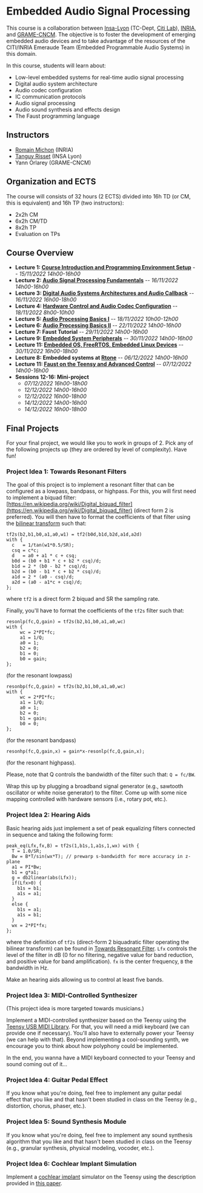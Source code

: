 # Embedded Audio Signal Processing

This course is a collaboration between [Insa-Lyon](https://www.insa-lyon.fr/en/) (TC-Dept, [Citi Lab](http://www.citi-lab.fr/)), [INRIA](https://www.inria.fr/fr), and [GRAME-CNCM](http://www.grame.fr). The objective is to foster the development of emerging embedded audio devices and to take advantage of the resources of the CITI/INRIA Emeraude Team (Embedded Programmable Audio Systems) in this domain.

In this course, students will learn about:

* Low-level embedded systems for real-time audio signal processing
* Digital audio system architecture
* Audio codec configuration
* IC communication protocols
* Audio signal processing
* Audio sound synthesis and effects design 
* The Faust programming language

## Instructors

* [Romain Michon](https://ccrma.stanford.edu/~rmichon) (INRIA)
* [Tanguy Risset](http://perso.citi.insa-lyon.fr/trisset/) (INSA Lyon)
* Yann Orlarey (GRAME-CNCM)

## Organization and ECTS

The course will consists of 32 hours (2 ECTS) divided into 16h TD (or CM, this is equivalent) and 16h TP (two instructors):

* 2x2h CM
* 6x2h CM/TD
* 8x2h TP
* Evaluation on TPs

## Course Overview

* **Lecture 1: [Course Introduction and Programming Environment Setup](lectures/lecture1.md)** -- *15/11/2022 14h00-16h00*
* **Lecture 2: [Audio Signal Processing Fundamentals](lectures/lecture2.md)** -- *16/11/2022 14h00-16h00*
* **Lecture 3: [Digital Audio Systems Architectures and Audio Callback](lectures/lecture3.md)** -- *16/11/2022 16h00-18h00*
* **Lecture 4: [Hardware Control and Audio Codec Configuration](lectures/lecture4.md)** -- *18/11/2022 8h00-10h00*
* **Lecture 5: [Audio Processing Basics I](lectures/lecture5.md)** -- *18/11/2022 10h00-12h00*
* **Lecture 6: [Audio Processing Basics II](lectures/lecture6.md)** -- *22/11/2022 14h00-16h00*
* **Lecture 7: Faust Tutorial** -- *29/11/2022 14h00-16h00*
* **Lecture 9: [Embedded System Peripherals](lectures/lecture9.md)** -- *30/11/2022 14h00-16h00*
* **Lecture 11: [Embedded OS, FreeRTOS, Embedded Linux Devices](lectures/lecture9.md)** -- *30/11/2022 16h00-18h00*
* **Lecture 8: Embedded systems at [Rtone](https://rtone.fr/)** -- *06/12/2022 14h00-16h00*
* **Lecture 11: [Faust on the Teensy and Advanced Control](lectures/lecture11.md)** -- *07/12/2022 14h00-16h00*
* **Sessions 12-16: Mini-project**
    * *07/12/2022 16h00-18h00*
    * *12/12/2022 14h00-16h00*
    * *12/12/2022 16h00-18h00*
    * *14/12/2022 14h00-16h00*
    * *14/12/2022 16h00-18h00*

## Final Projects

For your final project, we would like you to work in groups of 2. Pick any of the following projects up (they are ordered by level of complexity). Have fun!

### Project Idea 1: Towards Resonant Filters

The goal of this project is to implement a resonant filter that can be configured as a lowpass, bandpass, or highpass. For this, you will first need to implement a biquad filter: [https://en.wikipedia.org/wiki/Digital_biquad_filter](https://en.wikipedia.org/wiki/Digital_biquad_filter) (direct form 2 is preferred). You will then have to format the coefficients of that filter using the [bilinear transform](https://en.wikipedia.org/wiki/Bilinear_transform) such that:

```
tf2s(b2,b1,b0,a1,a0,w1) = tf2(b0d,b1d,b2d,a1d,a2d)
with {
  c   = 1/tan(w1*0.5/SR);
  csq = c*c;
  d   = a0 + a1 * c + csq;
  b0d = (b0 + b1 * c + b2 * csq)/d;
  b1d = 2 * (b0 - b2 * csq)/d;
  b2d = (b0 - b1 * c + b2 * csq)/d;
  a1d = 2 * (a0 - csq)/d;
  a2d = (a0 - a1*c + csq)/d;
};
```

where `tf2` is a direct form 2 biquad and SR the sampling rate.

Finally, you'll have to format the coefficients of the `tf2s` filter such that:

```
resonlp(fc,Q,gain) = tf2s(b2,b1,b0,a1,a0,wc)
with {
     wc = 2*PI*fc;
     a1 = 1/Q;
     a0 = 1;
     b2 = 0;
     b1 = 0;
     b0 = gain;
};
```

(for the resonant lowpass)

```
resonbp(fc,Q,gain) = tf2s(b2,b1,b0,a1,a0,wc)
with {
     wc = 2*PI*fc;
     a1 = 1/Q;
     a0 = 1;
     b2 = 0;
     b1 = gain;
     b0 = 0;
};
```

(for the resonant bandpass)

```
resonhp(fc,Q,gain,x) = gain*x-resonlp(fc,Q,gain,x);
```

(for the resonant highpass).

Please, note that Q controls the bandwidth of the filter such that: `Q = fc/BW`.

Wrap this up by plugging a broadband signal generator (e.g., sawtooth oscillator or white noise generator) to the filter. Come up with some nice mapping controlled with hardware sensors (i.e., rotary pot, etc.).

### Project Idea 2: Hearing Aids

Basic hearing aids just implement a set of peak equalizing filters connected in sequence and taking the following form:

```
peak_eq(Lfx,fx,B) = tf2s(1,b1s,1,a1s,1,wx) with {
  T = 1.0/SR;
  Bw = B*T/sin(wx*T); // prewarp s-bandwidth for more accuracy in z-plane
  a1 = PI*Bw;
  b1 = g*a1;
  g = db2linear(abs(Lfx));
  if(Lfx>0) {
    b1s = b1;
    a1s = a1;
  }
  else {
    b1s = a1;
    a1s = b1;
  }
  wx = 2*PI*fx;
};
```

where the definition of `tf2s` (direct-form 2 biquadratic filter operating the bilinear transform) can be found in [Towards Resonant Filter](#towards-resonant-filters). `Lfx` controls the level of the filter in dB (0 for no filtering, negative value for band reduction, and positive value for band amplification). `fx` is the center frequency, `B` the bandwidth in Hz.

Make an hearing aids allowing us to control at least five bands.

### Project Idea 3: MIDI-Controlled Synthesizer

(This project idea is more targeted towards musicians.)

Implement a MIDI-controlled synthesizer based on the Teensy using the [Teensy USB MIDI Library](https://www.pjrc.com/teensy/td_midi.html). For that, you will need a midi keyboard (we can provide one if necessary). You'll also have to externally power your Teensy (we can help with that). Beyond implementing a cool-sounding synth, we encourage you to think about how polyphony could be implemented.

In the end, you wanna have a MIDI keyboard connected to your Teensy and sound coming out of it...

### Project Idea 4: Guitar Pedal Effect

If you know what you're doing, feel free to implement any guitar pedal effect that you like and that hasn't been studied in class on the Teensy (e.g., distortion, chorus, phaser, etc.).

### Project Idea 5: Sound Synthesis Module

If you know what you're doing, feel free to implement any sound synthesis algorithm that you like and that hasn't been studied in class on the Teensy (e.g., granular synthesis, physical modeling, vocoder, etc.).

### Project Idea 6: Cochlear Implant Simulation

Implement a [cochlear implant](https://en.wikipedia.org/wiki/Cochlear_implant) simulator on the Teensy using the description provided in [this paper](cochlear.pdf).
